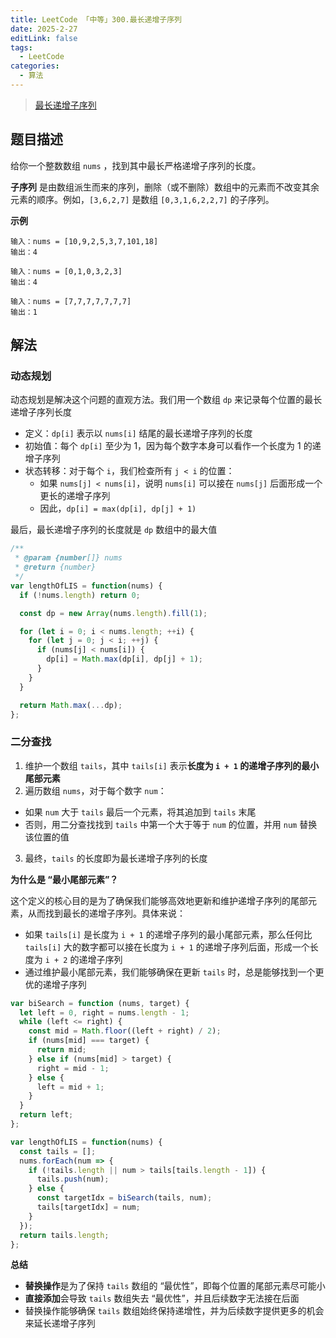 ```yaml
---
title: LeetCode 「中等」300.最长递增子序列
date: 2025-2-27
editLink: false
tags:
  - LeetCode
categories:
  - 算法
---
```


> [最长递增子序列](https://leetcode.cn/problems/longest-increasing-subsequence/description/)

## 题目描述

给你一个整数数组 `nums` ，找到其中最长严格递增子序列的长度。

**子序列** 是由数组派生而来的序列，删除（或不删除）数组中的元素而不改变其余元素的顺序。例如，`[3,6,2,7]` 是数组 `[0,3,1,6,2,2,7]` 的子序列。

**示例**

```
输入：nums = [10,9,2,5,3,7,101,18]
输出：4

输入：nums = [0,1,0,3,2,3]
输出：4

输入：nums = [7,7,7,7,7,7,7]
输出：1
```

## 解法

### 动态规划

动态规划是解决这个问题的直观方法。我们用一个数组 `dp` 来记录每个位置的最长递增子序列长度

- 定义：`dp[i]` 表示以 `nums[i]` 结尾的最长递增子序列的长度
- 初始值：每个 `dp[i]` 至少为 1，因为每个数字本身可以看作一个长度为 1 的递增子序列
- 状态转移：对于每个 `i`，我们检查所有 `j < i` 的位置：
  - 如果 `nums[j] < nums[i]`，说明 `nums[i]` 可以接在 `nums[j]` 后面形成一个更长的递增子序列
  - 因此，`dp[i] = max(dp[i], dp[j] + 1)`

最后，最长递增子序列的长度就是 `dp` 数组中的最大值

```js
/**
 * @param {number[]} nums
 * @return {number}
 */
var lengthOfLIS = function(nums) {
  if (!nums.length) return 0;

  const dp = new Array(nums.length).fill(1);

  for (let i = 0; i < nums.length; ++i) {
    for (let j = 0; j < i; ++j) {
      if (nums[j] < nums[i]) {
        dp[i] = Math.max(dp[i], dp[j] + 1);
      }
    }
  }

  return Math.max(...dp);
};
```

### 二分查找

1. 维护一个数组 `tails`，其中 `tails[i]` 表示**长度为 `i + 1` 的递增子序列的最小尾部元素**
2. 遍历数组 `nums`，对于每个数字 `num`：
  - 如果 `num` 大于 `tails` 最后一个元素，将其追加到 `tails` 末尾
  - 否则，用二分查找找到 `tails` 中第一个大于等于 `num` 的位置，并用 `num` 替换该位置的值
3. 最终，`tails` 的长度即为最长递增子序列的长度

**为什么是 “最小尾部元素”？**

这个定义的核心目的是为了确保我们能够高效地更新和维护递增子序列的尾部元素，从而找到最长的递增子序列。具体来说：

- 如果 `tails[i]` 是长度为 `i + 1` 的递增子序列的最小尾部元素，那么任何比 `tails[i]` 大的数字都可以接在长度为 `i + 1` 的递增子序列后面，形成一个长度为 `i + 2` 的递增子序列
- 通过维护最小尾部元素，我们能够确保在更新 `tails` 时，总是能够找到一个更优的递增子序列

```js
var biSearch = function (nums, target) {
  let left = 0, right = nums.length - 1;
  while (left <= right) {
    const mid = Math.floor((left + right) / 2);
    if (nums[mid] === target) {
      return mid;
    } else if (nums[mid] > target) {
      right = mid - 1;
    } else {
      left = mid + 1;
    }
  }
  return left;
};

var lengthOfLIS = function(nums) {
  const tails = [];
  nums.forEach(num => {
    if (!tails.length || num > tails[tails.length - 1]) {
      tails.push(num);
    } else {
      const targetIdx = biSearch(tails, num);
      tails[targetIdx] = num;
    }
  });
  return tails.length;
};
```

**总结**

  - **替换操作**是为了保持 `tails` 数组的 “最优性”，即每个位置的尾部元素尽可能小
  - **直接添加**会导致 `tails` 数组失去 “最优性”，并且后续数字无法接在后面
  - 替换操作能够确保 `tails` 数组始终保持递增性，并为后续数字提供更多的机会来延长递增子序列
